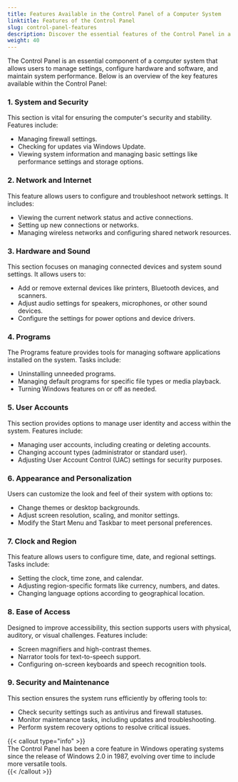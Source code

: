 ```yaml
---
title: Features Available in the Control Panel of a Computer System
linktitle: Features of the Control Panel
slug: control-panel-features
description: Discover the essential features of the Control Panel in a computer system, including system management, personalization, and user account control.
weight: 40
---
```


The Control Panel is an essential component of a computer system that allows users to manage settings, configure hardware and software, and maintain system performance. Below is an overview of the key features available within the Control Panel:

### 1. System and Security

This section is vital for ensuring the computer's security and stability. Features include:

- Managing firewall settings.
- Checking for updates via Windows Update.
- Viewing system information and managing basic settings like performance settings and storage options.

### 2. Network and Internet

This feature allows users to configure and troubleshoot network settings. It includes:

- Viewing the current network status and active connections.
- Setting up new connections or networks.
- Managing wireless networks and configuring shared network resources.

### 3. Hardware and Sound

This section focuses on managing connected devices and system sound settings. It allows users to:

- Add or remove external devices like printers, Bluetooth devices, and scanners.
- Adjust audio settings for speakers, microphones, or other sound devices.
- Configure the settings for power options and device drivers.

### 4. Programs

The Programs feature provides tools for managing software applications installed on the system. Tasks include:

- Uninstalling unneeded programs.
- Managing default programs for specific file types or media playback.
- Turning Windows features on or off as needed.

### 5. User Accounts

This section provides options to manage user identity and access within the system. Features include:

- Managing user accounts, including creating or deleting accounts.
- Changing account types (administrator or standard user).
- Adjusting User Account Control (UAC) settings for security purposes.

### 6. Appearance and Personalization

Users can customize the look and feel of their system with options to:

- Change themes or desktop backgrounds.
- Adjust screen resolution, scaling, and monitor settings.
- Modify the Start Menu and Taskbar to meet personal preferences.

### 7. Clock and Region

This feature allows users to configure time, date, and regional settings. Tasks include:

- Setting the clock, time zone, and calendar.
- Adjusting region-specific formats like currency, numbers, and dates.
- Changing language options according to geographical location.

### 8. Ease of Access

Designed to improve accessibility, this section supports users with physical, auditory, or visual challenges. Features include:

- Screen magnifiers and high-contrast themes.
- Narrator tools for text-to-speech support.
- Configuring on-screen keyboards and speech recognition tools.

### 9. Security and Maintenance

This section ensures the system runs efficiently by offering tools to:

- Check security settings such as antivirus and firewall statuses.
- Monitor maintenance tasks, including updates and troubleshooting.
- Perform system recovery options to resolve critical issues.

{{< callout type="info" >}}  
The Control Panel has been a core feature in Windows operating systems since the release of Windows 2.0 in 1987, evolving over time to include more versatile tools.  
{{< /callout >}}
